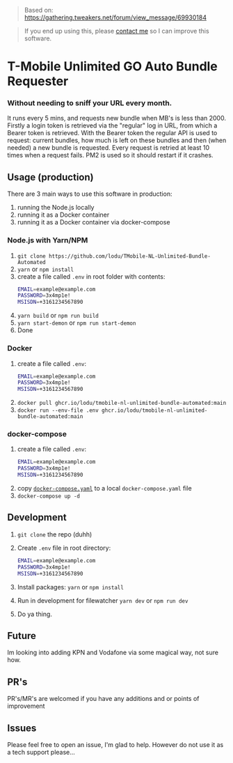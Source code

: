 > Based on: https://gathering.tweakers.net/forum/view_message/69930184

> If you end up using this, please [contact me](mailto:unlimited-sim-automation@lodu.dev) so I can improve this software.
# T-Mobile Unlimited GO Auto Bundle Requester

### Without needing to sniff your URL every month.
It runs every 5 mins, and requests new bundle when MB's is less than 2000.
Firstly a login token is retrieved via the "regular" log in URL, from which a Bearer token is retrieved.
With the Bearer token the regular API is used to request: current bundles, how much is left on these bundles and then (when needed) a new bundle is requested.
Every request is retried at least 10 times when a request fails.
PM2 is used so it should restart if it crashes.

## Usage (production)
There are 3 main ways to use this software in production:
1. running the Node.js locally
2. running it as a Docker container
3. running it as a Docker container via docker-compose

### Node.js with Yarn/NPM
1. `git clone https://github.com/lodu/TMobile-NL-Unlimited-Bundle-Automated`
2. `yarn` or `npm install`
3.  create a file called `.env` in root folder with contents:
      ```bash
      EMAIL=example@example.com
      PASSWORD=3x4mp1e!
      MSISDN=+3161234567890
      ```
2.  `yarn build` or `npm run build`
3.  `yarn start-demon` or `npm run start-demon`
4. Done


### Docker
1.  create a file called `.env`:
      ```bash
      EMAIL=example@example.com
      PASSWORD=3x4mp1e!
      MSISDN=+3161234567890
      ```
2. `docker pull ghcr.io/lodu/tmobile-nl-unlimited-bundle-automated:main`
3. `docker run --env-file .env ghcr.io/lodu/tmobile-nl-unlimited-bundle-automated:main`

### docker-compose
1.  create a file called `.env`:
      ```bash
      EMAIL=example@example.com
      PASSWORD=3x4mp1e!
      MSISDN=+3161234567890
      ```
2. copy [`docker-compose.yaml`](./docker-compose.yaml) to a local `docker-compose.yaml` file
3. `docker-compose up -d`

## Development
1. `git clone` the repo (duhh)
2. Create `.env` file in root directory:
   ```bash
   EMAIL=example@example.com
   PASSWORD=3x4mp1e!
   MSISDN=+3161234567890
   ```
3. Install packages: `yarn` or `npm install`

4. Run  in development for filewatcher `yarn dev` or `npm run dev`

5. Do ya thing.


## Future

Im looking into adding KPN and Vodafone via some magical way, not sure how.

## PR's

PR's/MR's are welcomed if you have any additions and or points of improvement

## Issues
Please feel free to open an issue, I'm glad to help.
However do not use it as a tech support please...

